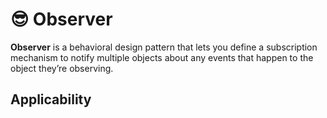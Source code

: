 # 😎 Observer

<b>Observer</b> is a behavioral design pattern that lets you define a subscription mechanism to notify multiple objects about any events that happen to the object they’re observing.

## Applicability
